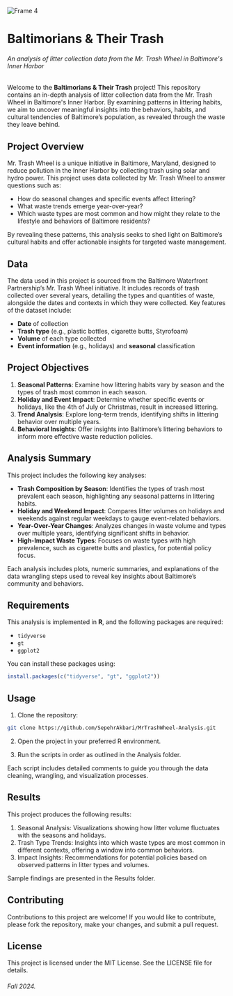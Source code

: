 ![Frame 4](https://github.com/user-attachments/assets/696d2ce0-7f63-4e61-9673-c02cce62bc4c)

# Baltimorians & Their Trash
###### An analysis of litter collection data from the Mr. Trash Wheel in Baltimore's Inner Harbor

Welcome to the **Baltimorians & Their Trash** project! This repository contains an in-depth analysis of litter collection data from the Mr. Trash Wheel in Baltimore's Inner Harbor. By examining patterns in littering habits, we aim to uncover meaningful insights into the behaviors, habits, and cultural tendencies of Baltimore’s population, as revealed through the waste they leave behind.

## Project Overview

Mr. Trash Wheel is a unique initiative in Baltimore, Maryland, designed to reduce pollution in the Inner Harbor by collecting trash using solar and hydro power. This project uses data collected by Mr. Trash Wheel to answer questions such as:
- How do seasonal changes and specific events affect littering?
- What waste trends emerge year-over-year?
- Which waste types are most common and how might they relate to the lifestyle and behaviors of Baltimore residents?

By revealing these patterns, this analysis seeks to shed light on Baltimore’s cultural habits and offer actionable insights for targeted waste management.

## Data

The data used in this project is sourced from the Baltimore Waterfront Partnership’s Mr. Trash Wheel initiative. It includes records of trash collected over several years, detailing the types and quantities of waste, alongside the dates and contexts in which they were collected. Key features of the dataset include:
- **Date** of collection
- **Trash type** (e.g., plastic bottles, cigarette butts, Styrofoam)
- **Volume** of each type collected
- **Event information** (e.g., holidays) and **seasonal** classification

## Project Objectives

1. **Seasonal Patterns**: Examine how littering habits vary by season and the types of trash most common in each season.
2. **Holiday and Event Impact**: Determine whether specific events or holidays, like the 4th of July or Christmas, result in increased littering.
3. **Trend Analysis**: Explore long-term trends, identifying shifts in littering behavior over multiple years.
4. **Behavioral Insights**: Offer insights into Baltimore’s littering behaviors to inform more effective waste reduction policies.

## Analysis Summary

This project includes the following key analyses:

- **Trash Composition by Season**: Identifies the types of trash most prevalent each season, highlighting any seasonal patterns in littering habits.
- **Holiday and Weekend Impact**: Compares litter volumes on holidays and weekends against regular weekdays to gauge event-related behaviors.
- **Year-Over-Year Changes**: Analyzes changes in waste volume and types over multiple years, identifying significant shifts in behavior.
- **High-Impact Waste Types**: Focuses on waste types with high prevalence, such as cigarette butts and plastics, for potential policy focus.

Each analysis includes plots, numeric summaries, and explanations of the data wrangling steps used to reveal key insights about Baltimore’s community and behaviors.

## Requirements

This analysis is implemented in **R**, and the following packages are required:
- `tidyverse`
- `gt`
- `ggplot2`

You can install these packages using:
```r
install.packages(c("tidyverse", "gt", "ggplot2"))
```

## Usage

1. Clone the repository:

```bash
git clone https://github.com/SepehrAkbari/MrTrashWheel-Analysis.git
```

2. Open the project in your preferred R environment.

3. Run the scripts in order as outlined in the Analysis folder.

Each script includes detailed comments to guide you through the data cleaning, wrangling, and visualization processes.

## Results

This project produces the following results:

1. Seasonal Analysis: Visualizations showing how litter volume fluctuates with the seasons and holidays.
2. Trash Type Trends: Insights into which waste types are most common in different contexts, offering a window into common behaviors.
3. Impact Insights: Recommendations for potential policies based on observed patterns in litter types and volumes.

Sample findings are presented in the Results folder.

## Contributing

Contributions to this project are welcome! If you would like to contribute, please fork the repository, make your changes, and submit a pull request.

## License

This project is licensed under the MIT License. See the LICENSE file for details.

###### Fall 2024.
